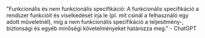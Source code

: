 "Funkcionális és nem funkcionális specifikáció: A funkcionális specifikáció a rendszer funkcióit és viselkedését írja le (pl. mit csinál a felhasználó egy adott műveletnél), míg a nem funkcionális specifikáció a teljesítmény-, biztonsági és egyéb minőségi követelményeket határozza meg." - ChatGPT
